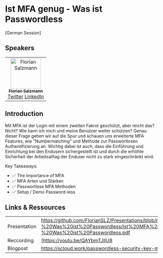# Ist MFA genug - Was ist Passwordless
[German Session]

## Speakers
<table>
  <tbody>
    <tr>
        <td align="center"><a href="https://github.com/FlorianSLZ"><img src="https://avatars.githubusercontent.com/u/38555854?v=4" width="100px;" alt="Florian Salzmann"/><br /><sub><b>Florian Salzmann</b></sub></a><br /><a href="https://twitter.com/FlorianSLZ/" title="Twitter">Twitter</a> <a href="https://www.linkedin.com/in/fsalzmann/" title="LinkedIn">LinkedIn</a></td>
  </tbody>
</table>

## Introduction
Mit MFA ist der Login mit einem zweiten Fakrot geschützt, aber reicht das? Nicht? Wie kann ich mich und meine Benutzer weiter schützen? Genau dieser Frage gehen wir auf die Spur und schauen uns erweiterte MFA Features, wie "Numbermatching" und Methode zur Passwortlosen Authentifizierung an. Wichtig dabei ist auch, dass die Einführung und Einrichtung bei den Endusern sichergestellt ist und durch die erhöhte Sicherheit der Arbeitsalltag der Enduser nicht zu stark eingeschränkt wird.

Key Takeaways:
- ✅ The importance of MFA
- ✅ MFA Arten und Stärken
- ✅ Passwortlose MFA Methoden
- ✅ Setup / Demo Password-less

## Links & Ressources
|   |   |
|---|---|
|Presentation|https://github.com/FlorianSLZ/Presentations/blob/main/Ist%20MFA%20genug%20-%20Was%20ist%20Passwordless/Ist%20MFA%20genug%20-%20Was%20ist%20Passwordless.pdf|
|Reccording|[https://youtu.be/QAYbmTJllU8|
|Blogpost|https://scloud.work/passwordless-security-key-microsoft-365|
